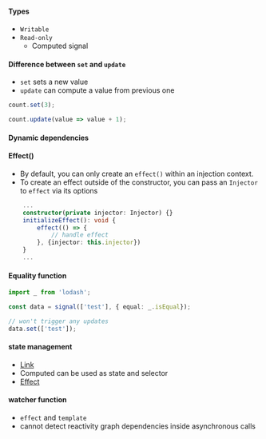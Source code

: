 
#### Types
- `Writable`
- `Read-only`
	- Computed signal

#### Difference between `set` and `update`
- `set` sets a new value
- `update` can compute a value from previous one
```ts
count.set(3);

count.update(value => value + 1);
```

#### Dynamic dependencies

#### Effect()
- By default, you can only create an `effect()` within an injection context.
- To create an effect outside of the constructor, you can pass an `Injector` to `effect` via its options
```ts
	...
	constructor(private injector: Injector) {}
	initializeEffect(): void {
		effect(() => {
			// handle effect
		}, {injector: this.injector})
	}
	...
```

#### Equality function
```ts
import _ from 'lodash';

const data = signal(['test'], { equal: _.isEqual});

// won't trigger any updates
data.set(['test']);
```


#### state management
- [Link](https://medium.com/@eugeniyoz/application-state-management-with-angular-signals-b9c8b3a3afd7)
- Computed can be used as state and selector
- [Effect](https://gist.github.com/e-oz/62fed6d626df5fab5e34402b5f6ec06e)

#### watcher function
- `effect` and `template`
- cannot detect reactivity graph dependencies inside asynchronous calls